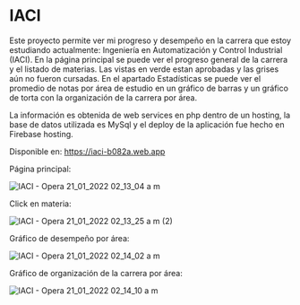 # IACI

Este proyecto permite ver mi progreso y desempeño en la carrera que estoy estudiando actualmente: Ingeniería en Automatización y Control Industrial (IACI).
En la página principal se puede ver el progreso general de la carrera y el listado de materias. Las vistas en verde estan aprobadas y las grises aún no fueron cursadas.
En el apartado Estadísticas se puede ver el promedio de notas por área de estudio en un gráfico de barras y un gráfico de torta con la organización de la carrera por área.

La información es obtenida de web services en php dentro de un hosting, la base de datos utilizada es MySql y el deploy de la aplicación fue hecho en Firebase hosting.

Disponible en: https://iaci-b082a.web.app

Página principal:

![IACI - Opera 21_01_2022 02_13_04 a  m](https://user-images.githubusercontent.com/55226492/150470282-b9c113ec-38cd-4a9d-aa54-ada75e530792.png)


Click en materia:

![IACI - Opera 21_01_2022 02_13_25 a  m  (2)](https://user-images.githubusercontent.com/55226492/150470314-f474d10f-a09a-451f-ac4d-5e08a67340f8.png)


Gráfico de desempeño por área: 

![IACI - Opera 21_01_2022 02_14_02 a  m](https://user-images.githubusercontent.com/55226492/150470330-c86eed2b-f931-48d9-8d09-6528b3360031.png)


Gráfico de organización de la carrera por área:

![IACI - Opera 21_01_2022 02_14_10 a  m](https://user-images.githubusercontent.com/55226492/150470367-a0219459-9483-4e18-ab1e-f85a138ace11.png)
